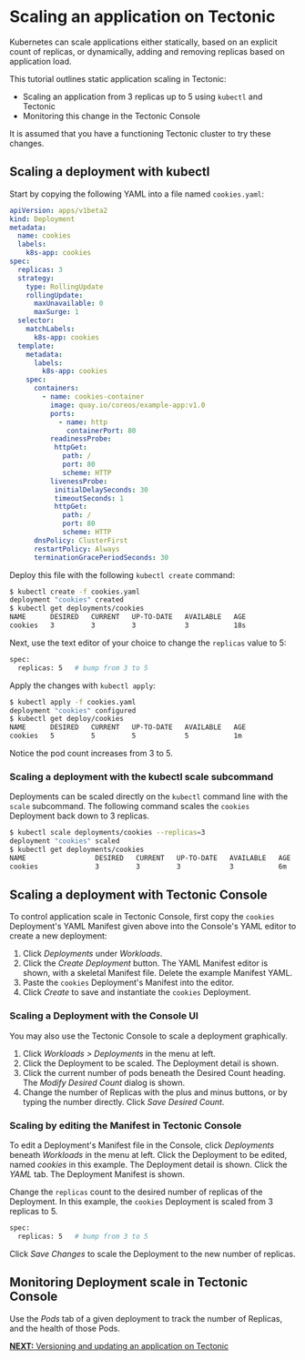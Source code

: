 # Scaling an application on Tectonic

Kubernetes can scale applications either statically, based on an explicit count of replicas, or dynamically, adding and removing replicas based on application load.

This tutorial outlines static application scaling in Tectonic:

* Scaling an application from 3 replicas up to 5 using `kubectl` and Tectonic
* Monitoring this change in the Tectonic Console

It is assumed that you have a functioning Tectonic cluster to try these changes.

## Scaling a deployment with kubectl

Start by copying the following YAML into a file named `cookies.yaml`:

```yaml
apiVersion: apps/v1beta2
kind: Deployment
metadata:
  name: cookies
  labels:
    k8s-app: cookies
spec:
  replicas: 3
  strategy:
    type: RollingUpdate
    rollingUpdate:
      maxUnavailable: 0
      maxSurge: 1
  selector:
    matchLabels:
      k8s-app: cookies
  template:
    metadata:
      labels:
        k8s-app: cookies
    spec:
      containers:
        - name: cookies-container
          image: quay.io/coreos/example-app:v1.0
          ports:
            - name: http
              containerPort: 80
          readinessProbe:
           httpGet:
             path: /
             port: 80
             scheme: HTTP
          livenessProbe:
           initialDelaySeconds: 30
           timeoutSeconds: 1
           httpGet:
             path: /
             port: 80
             scheme: HTTP
      dnsPolicy: ClusterFirst
      restartPolicy: Always
      terminationGracePeriodSeconds: 30
```

Deploy this file with the following `kubectl create` command:

```sh
$ kubectl create -f cookies.yaml
deployment "cookies" created
$ kubectl get deployments/cookies
NAME      DESIRED   CURRENT   UP-TO-DATE   AVAILABLE   AGE
cookies   3         3         3            3           18s
```

Next, use the text editor of your choice to change the `replicas` value to 5:

```sh
spec:
  replicas: 5   # bump from 3 to 5
```

Apply the changes with `kubectl apply`:

```sh
$ kubectl apply -f cookies.yaml
deployment "cookies" configured
$ kubectl get deploy/cookies
NAME      DESIRED   CURRENT   UP-TO-DATE   AVAILABLE   AGE
cookies   5         5         5            5           1m
```

Notice the pod count increases from 3 to 5.

### Scaling a deployment with the kubectl scale subcommand

Deployments can be scaled directly on the `kubectl` command line with the `scale` subcommand. The following command scales the `cookies` Deployment back down to 3 replicas.

```sh
$ kubectl scale deployments/cookies --replicas=3
deployment "cookies" scaled
$ kubectl get deployments/cookies
NAME                 DESIRED   CURRENT   UP-TO-DATE   AVAILABLE   AGE
cookies              3         3         3            3           6m
```

## Scaling a deployment with Tectonic Console

To control application scale in Tectonic Console, first copy the `cookies` Deployment's YAML Manifest given above into the Console's YAML editor to create a new deployment:

1. Click *Deployments* under *Workloads*.
2. Click the *Create Deployment* button. The YAML Manifest editor is shown, with a skeletal Manifest file. Delete the example Manifest YAML.
3. Paste the `cookies` Deployment's Manifest into the editor.
4. Click *Create* to save and instantiate the `cookies` Deployment.

### Scaling a Deployment with the Console UI

You may also use the Tectonic Console to scale a deployment graphically.

1. Click *Workloads > Deployments* in the menu at left.
2. Click the Deployment to be scaled. The Deployment detail is shown.
3. Click the current number of pods beneath the Desired Count heading. The *Modify Desired Count* dialog is shown.
4. Change the number of Replicas with the plus and minus buttons, or by typing the number directly. Click *Save Desired Count*.

### Scaling by editing the Manifest in Tectonic Console

To edit a Deployment's Manifest file in the Console, click *Deployments* beneath *Workloads* in the menu at left. Click the Deployment to be edited, named *cookies* in this example. The Deployment detail is shown. Click the *YAML* tab. The Deployment Manifest is shown.

Change the `replicas` count to the desired number of replicas of the Deployment. In this example, the `cookies` Deployment is scaled from 3 replicas to 5.

```sh
spec:
  replicas: 5   # bump from 3 to 5
```

Click *Save Changes* to scale the Deployment to the new number of replicas.

## Monitoring Deployment scale in Tectonic Console

Use the *Pods* tab of a given deployment to track the number of Replicas, and the health of those Pods.

[**NEXT:** Versioning and updating an application on Tectonic][versioning-app]


[versioning-app]: rolling-deployments.md
